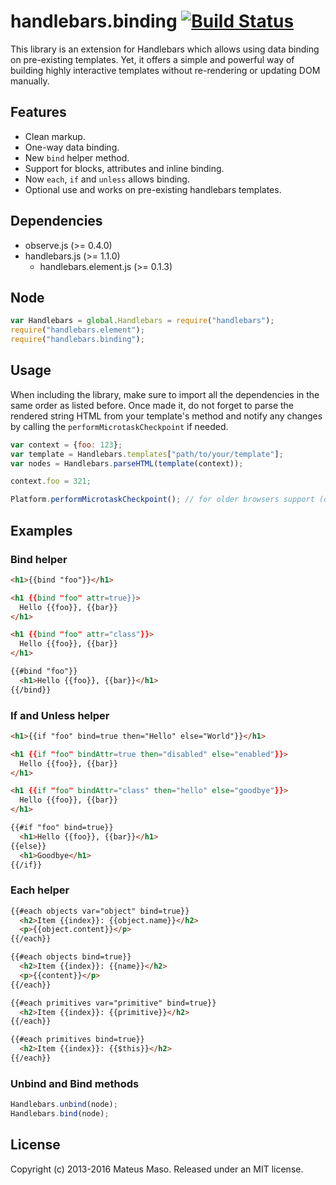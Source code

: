 handlebars.binding [![Build Status](https://travis-ci.org/mateusmaso/handlebars.binding.svg?branch=master)](https://travis-ci.org/mateusmaso/handlebars.binding)
==================

This library is an extension for Handlebars which allows using data binding on pre-existing templates. Yet, it offers a simple and powerful way of building highly interactive templates without re-rendering or updating DOM manually.

## Features

* Clean markup.
* One-way data binding.
* New ```bind``` helper method.
* Support for blocks, attributes and inline binding.
* Now ```each```, ```if``` and ```unless``` allows binding.
* Optional use and works on pre-existing handlebars templates.

## Dependencies

* observe.js (>= 0.4.0)
* handlebars.js (>= 1.1.0)
  * handlebars.element.js (>= 0.1.3)

## Node

```javascript
var Handlebars = global.Handlebars = require("handlebars");
require("handlebars.element");
require("handlebars.binding");
```

## Usage

When including the library, make sure to import all the dependencies in the same order as listed before. Once made it, do not forget to parse the rendered string HTML from your template's method and notify any changes by calling the ```performMicrotaskCheckpoint``` if needed.

```javascript
var context = {foo: 123};
var template = Handlebars.templates["path/to/your/template"];
var nodes = Handlebars.parseHTML(template(context));

context.foo = 321;

Platform.performMicrotaskCheckpoint(); // for older browsers support (optional)
```

## Examples

### Bind helper

```html
<h1>{{bind "foo"}}</h1>

<h1 {{bind "foo" attr=true}}>
  Hello {{foo}}, {{bar}}
</h1>

<h1 {{bind "foo" attr="class"}}>
  Hello {{foo}}, {{bar}}
</h1>

{{#bind "foo"}}
  <h1>Hello {{foo}}, {{bar}}</h1>
{{/bind}}
```

### If and Unless helper

```html
<h1>{{if "foo" bind=true then="Hello" else="World"}}</h1>

<h1 {{if "foo" bindAttr=true then="disabled" else="enabled"}}>
  Hello {{foo}}, {{bar}}
</h1>

<h1 {{if "foo" bindAttr="class" then="hello" else="goodbye"}}>
  Hello {{foo}}, {{bar}}
</h1>

{{#if "foo" bind=true}}
  <h1>Hello {{foo}}, {{bar}}</h1>
{{else}}
  <h1>Goodbye</h1>
{{/if}}
```

### Each helper

```html
{{#each objects var="object" bind=true}}
  <h2>Item {{index}}: {{object.name}}</h2>
  <p>{{object.content}}</p>
{{/each}}

{{#each objects bind=true}}
  <h2>Item {{index}}: {{name}}</h2>
  <p>{{content}}</p>
{{/each}}

{{#each primitives var="primitive" bind=true}}
  <h2>Item {{index}}: {{primitive}}</h2>
{{/each}}

{{#each primitives bind=true}}
  <h2>Item {{index}}: {{$this}}</h2>
{{/each}}
```

### Unbind and Bind methods

```javascript
Handlebars.unbind(node);
Handlebars.bind(node);
```

## License

Copyright (c) 2013-2016 Mateus Maso. Released under an MIT license.
